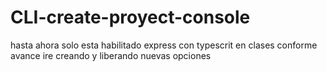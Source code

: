 # CLI-create-proyect-console

hasta ahora solo esta habilitado express con typescrit en clases conforme avance ire creando y liberando nuevas opciones
